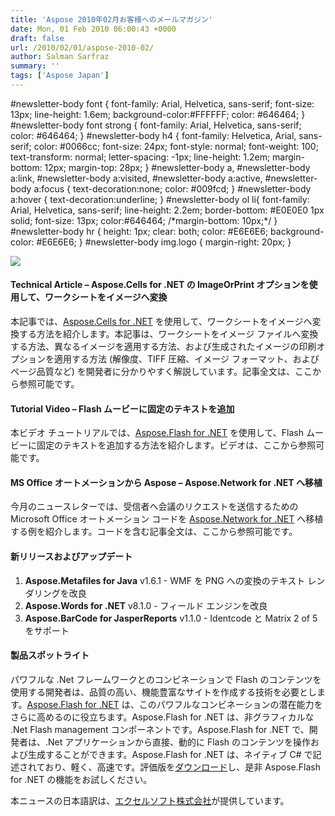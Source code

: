 ```yaml
---
title: 'Aspose 2010年02月お客様へのメールマガジン'
date: Mon, 01 Feb 2010 06:00:43 +0000
draft: false
url: /2010/02/01/aspose-2010-02/
author: Salman Sarfraz
summary: ''
tags: ['Aspose Japan']
---
```


#newsletter-body font { font-family: Arial, Helvetica, sans-serif; font-size: 13px; line-height: 1.6em; background-color:#FFFFFF; color: #646464; } #newsletter-body font strong { font-family: Arial, Helvetica, sans-serif; color: #646464; } #newsletter-body h4 { font-family: Helvetica, Arial, sans-serif; color: #0066cc; font-size: 24px; font-style: normal; font-weight: 100; text-transform: normal; letter-spacing: -1px; line-height: 1.2em; margin-bottom: 12px; margin-top: 28px; } #newsletter-body a, #newsletter-body a:link, #newsletter-body a:visited, #newsletter-body a:active, #newsletter-body a:focus { text-decoration:none; color: #009fcd; } #newsletter-body a:hover { text-decoration:underline; } #newsletter-body ol li{ font-family: Arial, Helvetica, sans-serif; line-height: 2.2em; border-bottom: #E0E0E0 1px solid; font-size: 13px; color:#646464; /\*margin-bottom: 10px;\*/ } #newsletter-body hr { height: 1px; clear: both; color: #E6E6E6; background-color: #E6E6E6; } #newsletter-body img.logo { margin-right: 20px; }

![](https://docs.aspose.com/display/diagramnet/Home)

#### Technical Article – Aspose.Cells for .NET の ImageOrPrint オプションを使用して、ワークシートをイメージへ変換

本記事では、[Aspose.Cells for .NET][1] を使用して、ワークシートをイメージへ変換する方法を紹介します。本記事は、ワークシートをイメージ ファイルへ変換する方法、異なるイメージを適用する方法、および生成されたイメージの印刷オプションを適用する方法 (解像度、TIFF 圧縮、イメージ フォーマット、およびページ品質など) を開発者に分かりやすく解説しています。記事全文は、ここから参照可能です。

#### Tutorial Video – Flash ムービーに固定のテキストを追加

本ビデオ チュートリアルでは、[Aspose.Flash for .NET][2] を使用して、Flash ムービーに固定のテキストを追加する方法を紹介します。ビデオは、ここから参照可能です。

#### MS Office オートメーションから Aspose – Aspose.Network for .NET へ移植

今月のニュースレターでは、受信者へ会議のリクエストを送信するための Microsoft Office オートメーション コードを [Aspose.Network for .NET][3] へ移植する例を紹介します。コードを含む記事全文は、ここから参照可能です。

#### 新リリースおよびアップデート

1.  **Aspose.Metafiles for Java** v1.6.1 - WMF を PNG への変換のテキスト レンダリングを改良
2.  **Aspose.Words for .NET** v8.1.0 - フィールド エンジンを改良
3.  **Aspose.BarCode for JasperReports** v1.1.0 - Identcode と Matrix 2 of 5 をサポート

#### 製品スポットライト

[](http://www.aspose.com/community/files/51/.net-components/aspose.flash-for-.net/default.aspx)[][4]パワフルな .Net フレームワークとのコンビネーションで Flash のコンテンツを使用する開発者は、品質の高い、機能豊富なサイトを作成する技術を必要とします。[Aspose.Flash for .NET][5] は、このパワフルなコンビネーションの潜在能力をさらに高めるのに役立ちます。Aspose.Flash for .NET は、非グラフィカルな .Net Flash management コンポーネントです。Aspose.Flash for .NET で、開発者は、.Net アプリケーションから直接、動的に Flash のコンテンツを操作および生成することができます。Aspose.Flash for .NET は、ネイティブ C# で記述されており、軽く、高速です。評価版を[ダウンロード][6]し、是非 Aspose.Flash for .NET の機能をお試しください。  
  

本ニュースの日本語訳は、[エクセルソフト株式会社][7]が提供しています。




[1]: http://www.aspose.com/categories/.net-components/aspose.cells-for-.net/default.aspx
[2]: http://www.aspose.com/categories/.net-components/aspose.flash-for-.net/default.aspx
[3]: http://www.aspose.com/categories/.net-components/aspose.network-for-.net/default.aspx
[4]: http://www.aspose.com/categories/.net-components/aspose.form-for-.net/default.aspx
[5]: http://www.aspose.com/categories/.net-components/aspose.flash-for-.net/default.aspx
[6]: http://www.aspose.com/community/files/51/.net-components/aspose.flash-for-.net/default.aspx
[7]: http://www.xlsoft.com/jp/products/aspose/index.html?asposenews



